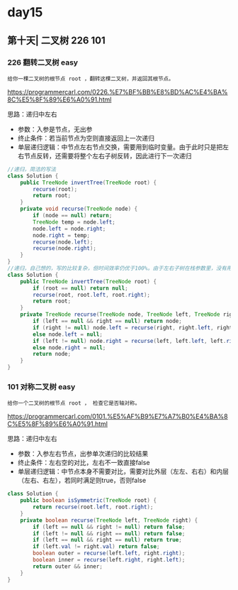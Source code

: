 # day15

## 第十天| 二叉树 226 101

### 226 翻转二叉树 easy
```
给你一棵二叉树的根节点 root ，翻转这棵二叉树，并返回其根节点。
```
https://programmercarl.com/0226.%E7%BF%BB%E8%BD%AC%E4%BA%8C%E5%8F%89%E6%A0%91.html

思路：递归中左右
- 参数：入参是节点，无出参
- 终止条件：若当前节点为空则直接返回上一次递归
- 单层递归逻辑：中节点左右节点交换，需要用到临时变量。由于此时只是把左右节点反转，还需要将整个左右子树反转，因此进行下一次递归
```java
//递归，简洁的写法
class Solution {
    public TreeNode invertTree(TreeNode root) {
        recurse(root);
        return root;
    }
    private void recurse(TreeNode node) {
        if (node == null) return;
        TreeNode temp = node.left;
        node.left = node.right;
        node.right = temp;
        recurse(node.left);
        recurse(node.right);
    }
}
//递归，自己想的，写的比较复杂，但时间效率仍优于100%。由于左右子树在栈参数里，没有用到临时变量，空间效率更优
class Solution {
    public TreeNode invertTree(TreeNode root) {
        if (root == null) return null;
        recurse(root, root.left, root.right);
        return root;
    }
    private TreeNode recurse(TreeNode node, TreeNode left, TreeNode right) {
        if (left == null && right == null) return node;
        if (right != null) node.left = recurse(right, right.left, right.right);
        else node.left = null;
        if (left != null) node.right = recurse(left, left.left, left.right);
        else node.right = null;
        return node;
    }
}
```

### 101 对称二叉树 easy
```
给你一个二叉树的根节点 root ， 检查它是否轴对称。
```
https://programmercarl.com/0101.%E5%AF%B9%E7%A7%B0%E4%BA%8C%E5%8F%89%E6%A0%91.html

思路：递归中左右
- 参数：入参左右节点，出参单次递归的比较结果
- 终止条件：左右空的对比，左右不一致直接false
- 单层递归逻辑：中节点本身不需要对比，需要对比外层（左左、右右）和内层（左右、右左），若同时满足则true，否则false
```java
class Solution {
    public boolean isSymmetric(TreeNode root) {
        return recurse(root.left, root.right);
    }
    private boolean recurse(TreeNode left, TreeNode right) {
        if (left == null && right != null) return false;
        if (left != null && right == null) return false;
        if (left == null && right == null) return true;
        if (left.val != right.val) return false;
        boolean outer = recurse(left.left, right.right);
        boolean inner = recurse(left.right, right.left);
        return outer && inner;
    }
}
```